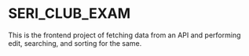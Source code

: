 # SERI_CLUB_EXAM
This is the frontend project of fetching data from an API and performing edit, searching, and sorting for the same.
